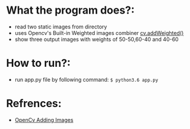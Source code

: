 What the program does?:
=============
* read two static images from directory
* uses Opencv's Built-in Weighted images combiner [cv.addWeighted()](https://docs.opencv.org/3.4.3/d2/de8/group__core__array.html#gafafb2513349db3bcff51f54ee5592a19)
* show three output images with weights of 50-50,60-40 and 40-60

How to run?:
=============
* run app.py file by following command: `$ python3.6 app.py`

Refrences:
=============
* [OpenCv Adding Images](https://docs.opencv.org/3.4.3/d5/dc4/tutorial_adding_images.html)